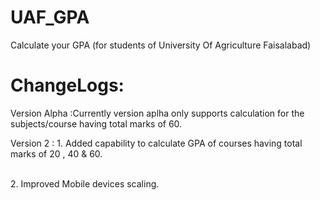 # UAF_GPA
Calculate your GPA (for students of University Of Agriculture Faisalabad)
# ChangeLogs:
 Version Alpha :Currently version aplha only supports calculation for the subjects/course having total marks of 60.
 <p>Version 2 : 1. Added capability to calculate GPA of courses having total marks of 20 , 40 & 60.</p>
            <br>2. Improved Mobile devices scaling.</br>
